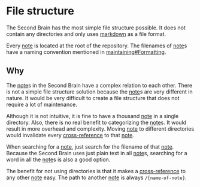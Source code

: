 # File structure

The Second Brain has the most simple file structure possible.
It does not contain any directories and only uses [markdown](/markdown.md) as a file format.

Every [note](note.md) is located at the root of the repository.
The filenames of [note](note.md)s have a naming convention mentioned in [maintaining#Formatting](/maintaining.md#formatting).

## Why

The [note](note.md)s in the Second Brain have a complex relation to each other.
There is not a simple file structure solution because the [note](note.md)s are very different in nature.
It would be very difficult to create a file structure that does not require a lot of maintenance.

Although it is not intuitive, it is fine to have a thousand [note](note.md) in a single directory.
Also, there is no real benefit to categorizing the [note](note.md)s.
It would result in more overhead and complexity.
Moving [note](note.md) to different directories would invalidate every [cross-reference](/cross-reference.md) to that [note](note.md).

When searching for a [note](note.md), just search for the filename of that [note](note.md).
Because the Second Brain uses just plain text in all [note](note.md)s, searching for a word in all the [note](note.md)s is also a good option.

The benefit for not using directories is that it makes a [cross-reference](/cross-reference.md) to any other [note](note.md) easy.
The path to another [note](note.md) is always `/{name-of-note}`.

